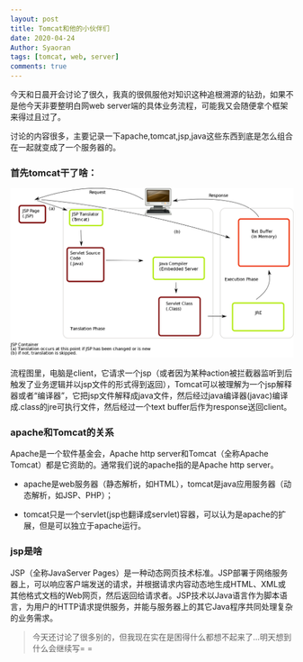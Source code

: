 ```yaml
---
layout: post
title: Tomcat和他的小伙伴们
date: 2020-04-24
Author: Syaoran
tags: [tomcat, web, server]
comments: true
---
```


今天和日晨开会讨论了很久，我真的很佩服他对知识这种追根溯源的钻劲，如果不是他今天非要整明白网web server端的具体业务流程，可能我又会随便拿个框架来得过且过了。

讨论的内容很多，主要记录一下apache,tomcat,jsp,java这些东西到底是怎么组合在一起就变成了一个服务器的。

### 首先tomcat干了啥：

![i](../post_images/tomcat.png) 

流程图里，电脑是client，它请求一个jsp（或者因为某种action被拦截器监听到后触发了业务逻辑并以jsp文件的形式得到返回），Tomcat可以被理解为一个jsp解释器或者“编译器”，它把jsp文件解释成java文件，然后经过java编译器(javac)编译成.class的jre可执行文件，然后经过一个text buffer后作为response送回client。

### apache和Tomcat的关系

Apache是一个软件基金会，Apache http server和Tomcat（全称Apache Tomcat）都是它资助的。通常我们说的apache指的是Apache http server。

- apache是web服务器（静态解析，如HTML），tomcat是java应用服务器（动态解析，如JSP、PHP）；

- tomcat只是一个servlet(jsp也翻译成servlet)容器，可以认为是apache的扩展，但是可以独立于apache运行。

### jsp是啥

JSP（全称JavaServer Pages）是一种动态网页技术标准。JSP部署于网络服务器上，可以响应客户端发送的请求，并根据请求内容动态地生成HTML、XML或其他格式文档的Web网页，然后返回给请求者。JSP技术以Java语言作为脚本语言，为用户的HTTP请求提供服务，并能与服务器上的其它Java程序共同处理复杂的业务需求。


> 今天还讨论了很多别的，但我现在实在是困得什么都想不起来了...明天想到什么会继续写= =














